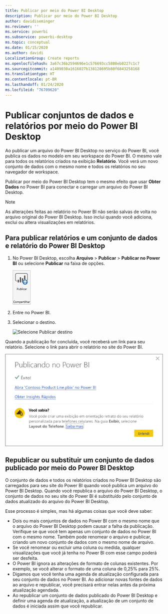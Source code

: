 ```yaml
---
title: Publicar por meio do Power BI Desktop
description: Publicar por meio do Power BI Desktop
author: davidiseminger
ms.reviewer: ''
ms.service: powerbi
ms.subservice: powerbi-desktop
ms.topic: conceptual
ms.date: 01/15/2020
ms.author: davidi
LocalizationGroup: Create reports
ms.openlocfilehash: 3a67c36b2594696e1c576693cc5808eb0227c1c7
ms.sourcegitcommit: a1409030a1616027b138128695b80f6843258168
ms.translationtype: HT
ms.contentlocale: pt-BR
ms.lasthandoff: 01/24/2020
ms.locfileid: "76709620"
---
```

# <a name="publish-datasets-and-reports-from-power-bi-desktop"></a>Publicar conjuntos de dados e relatórios por meio do Power BI Desktop
Ao publicar um arquivo do Power BI Desktop no serviço do Power BI, você publica os dados no modelo em seu workspace do Power BI. O mesmo vale para todos os relatórios criados na exibição **Relatório**. Você verá um novo conjunto de dados com o mesmo nome e todos os relatórios no seu navegador de workspace.

Publicar por meio do Power BI Desktop tem o mesmo efeito que usar **Obter Dados** no Power BI para conectar e carregar um arquivo do Power BI Desktop.

> [!NOTE]
> As alterações feitas ao relatório no Power BI não serão salvas de volta no arquivo original do Power BI Desktop. Isso inclui quando você adiciona, exclui ou altera visualizações em relatórios.
> 
> 

## <a name="to-publish-a-power-bi-desktop-dataset-and-reports"></a>Para publicar relatórios e um conjunto de dados e relatório do Power BI Desktop
1. No Power BI Desktop, escolha **Arquivo** \> **Publicar** \> **Publicar no Power BI** ou selecione **Publicar** na faixa de opções.  

   ![Botão Publicar](media/desktop-upload-desktop-files/pbid_publish_publishbutton.png)

2. Entre no Power BI.
3. Selecionar o destino.

   ![Selecione Publicar destino](media/desktop-upload-desktop-files/pbid_publish_select_destination.png)

Quando a publicação for concluída, você receberá um link para seu relatório. Selecione o link para abrir o relatório no site do Power BI.

![Caixa de diálogo de Publicação bem-sucedida](media/desktop-upload-desktop-files/pbid_publish_success.png)

## <a name="republish-or-replace-a-dataset-published-from-power-bi-desktop"></a>Republicar ou substituir um conjunto de dados publicado por meio do Power BI Desktop
O conjunto de dados e todos os relatórios criados no Power BI Desktop são carregados para seu site do Power BI quando você publica um arquivo do Power BI Desktop. Quando você republica o arquivo do Power BI Desktop, o conjunto de dados no seu site do Power BI é substituído pelo conjunto de dados atualizado do arquivo do Power BI Desktop.

Esse processo é simples, mas há algumas coisas que você deve saber:

* Dois ou mais conjuntos de dados no Power BI com o mesmo nome que o arquivo do Power BI Desktop podem causar a falha da publicação. Verifique se que você tem apenas um conjunto de dados no Power BI com o mesmo nome. Também pode renomear o arquivo e publicar, criando um novo conjunto de dados com o mesmo nome de arquivo.
* Se você renomear ou excluir uma coluna ou medida, qualquer visualizações que você já tenha no Power BI com esse campo poderá ser desfeita. 
* O Power BI ignora as alterações de formato de colunas existentes. Por exemplo, se você alterar o formato de uma coluna de 0,25% para 25%.
* Digamos que você tenha uma agenda de atualização configurada para seu conjunto de dados no Power BI. Ao adicionar novas fontes de dados ao arquivo e republicar, você precisará entrar nelas antes da próxima atualização agendada.
* Ao republicar um conjunto de dados publicado do Power BI Desktop e definir uma agenda de atualização, a atualização de um conjunto de dados é iniciada assim que você republicar. 


